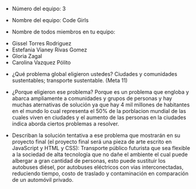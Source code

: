 - Número del equipo: 3  

- Nombre del equipo: Code Girls 

- Nombre de todos miembros en tu equipo: 
* Gissel Torres Rodriguez
* Estefania Vianey Rivas Gomez
* Gloria Zagal 
* Carolina Vazquez Pólito

- ¿Qué problema global eligieron ustedes?
Ciudades y comunidades sustentables; transporte sustentable. (Meta 11)

- ¿Porque eligieron ese problema?
Porque es un problema que engloba y abarca ampliamente a comunidades y grupos de personas y hay muchas aternativas de solución ya que hay 4 mil millones de habitantes en el mundo lo cual representa el 50% de la porblacion mundial de las cuales viven en ciudades y el aumento de las personas en la ciudades indica aborda ciertos problemas a resolver. 

- Describan la solución tentativa a ese problema que mostrarán en su proyecto final (el proyecto final será una pieza de arte escrito en JavaScript y HTML y CSS): Transporte público futurista que sea flexible a la sociedad de alta tecnología que no dañe el ambiente el cual puede albergar a gran cantidad de personas, esto puede sustituir los autobuses diésel, por autobuses eléctricos con vias interconectadas, reduciendo tiempo, costo de traslado y contaminación en comparación de un automóvil privado.
